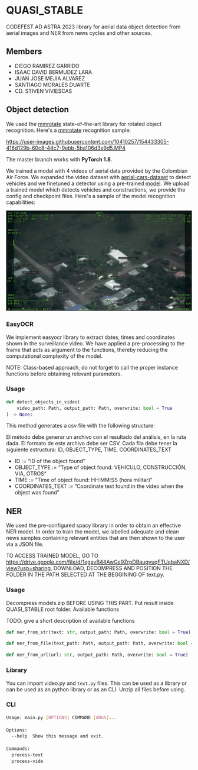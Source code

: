 # QUASI_STABLE

CODEFEST AD ASTRA 2023 library for aerial data object detection from aerial images and NER from news cycles and other sources.  

## Members

- DIEGO RAMIREZ GARRIDO
- ISAAC DAVID BERMUDEZ LARA
- JUAN JOSE MEJIA ALVAREZ
- SANTIAGO MORALES DUARTE
- CD. STIVEN VIVIESCAS

## Object detection

We used the [mmrotate](https://github.com/open-mmlab/mmrotate/) state-of-the-art library for rotated object recognition. Here's a [mmrotate](https://github.com/open-mmlab/mmrotate/) recognition sample:

https://user-images.githubusercontent.com/10410257/154433305-416d129b-60c8-44c7-9ebb-5ba106d3e9d5.MP4

The master branch works with **PyTorch 1.8**.

We trained a model with 4 videos of aerial data provided by the Colombian Air Force. We expanded the video dataset with [aerial-cars-dataset](https://github.com/jekhor/aerial-cars-dataset) to detect vehicles and we finetuned a detector using a pre-trained [model](https://github.com/open-mmlab/mmrotate/blob/main/configs/oriented_rcnn/oriented_rcnn_r50_fpn_1x_dota_le90.py). We upload a trained model which detects vehicles and constructions, we provide the config and checkpoint files. Here's a sample of the model recognition capabilities: 

![sample](https://github.com/GEOMBOC/QUASI_STABLE/blob/main/sample.png)

### EasyOCR

We implement easyocr library to extract dates, times and coordinates shown in the surveillance video. We have applied a pre-processing to the frame that acts as argument to the functions, thereby reducing the computational complexity of the model. 

NOTE: Class-based approach, do not forget to call the proper instance functions before obtaining relevant parameters. 

### Usage

```python
def detect_objects_in_video(
    video_path: Path, output_path: Path, overwrite: bool = True
) -> None:
```
This method generates a csv file with the following structure:

El método debe generar un archivo con el resultado del análisis, en la ruta dada. El formato de este archivo debe ser CSV. Cada fila debe tener la siguiente estructura:
ID, OBJECT_TYPE, TIME, COORDINATES_TEXT
- ID := “ID of the object found”
- OBJECT_TYPE := “Type of object found: VEHICULO, CONSTRUCCIÓN, VIA, OTROS“
- TIME := ”Time of object found: HH:MM:SS (hora militar)”
- COORDINATES_TEXT := ”Coordinate text found in the video when the object was found”
    
## NER

We used the pre-configured spacy library in order to obtain an effective NER model. In order to train the model, we labelled adequate and clean news samples containing relevant entities that are then shown to the user via a JSON file. 

TO ACCESS TRAINED MODEL, GO TO https://drive.google.com/file/d/1egavB44AwGe9ZrpDBaugvuqFTUebaNXD/view?usp=sharing, DOWNLOAD, DECOMPRESS AND POSITION THE FOLDER IN THE PATH SELECTED AT THE BEGGINING OF text.py.

### Usage
Decompress models.zip BEFORE USING THIS PART. Put result inside QUASI_STABLE root folder.
Available functions

TODO: give a short description of available functions

```python
def ner_from_str(text: str, output_path: Path, overwrite: bool = True) -> None:
```

```python
def ner_from_file(text_path: Path, output_path: Path, overwrite: bool = True) -> None:
```

```python
def ner_from_url(url: str, output_path: Path, overwrite: bool = True) -> None:
```


### Library

You can import video.py and ```text.py``` files. This can be used as a library or can be used as an python library or as an CLI. Unzip all files before using. 

### CLI

```bash
Usage: main.py [OPTIONS] COMMAND [ARGS]...

Options:
  --help  Show this message and exit.

Commands:
  process-text
  process-vide
```
